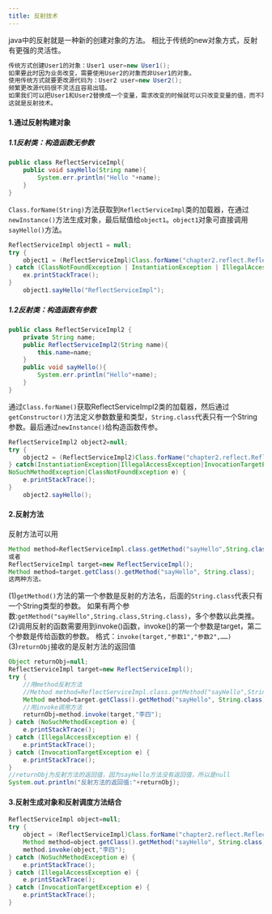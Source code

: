 ```yaml
---
title: 反射技术
---
```


java中的反射就是一种新的创建对象的方法。
相比于传统的new对象方式，反射有更强的灵活性。

```java
传统方式创建User1的对象：User1 user=new User1();
如果要此时因为业务改变，需要使用User2的对象而非User1的对象。
使用传统方式就要更改源代码为：User2 user=new User2();
频繁更改源代码很不灵活且容易出错。
如果我们可以把User1和User2替换成一个变量，需求改变的时候就可以只改变变量的值，而不需要更改源代码。
这就是反射技术。
```

#### 1.通过反射构建对象

##### 1.1反射类：构造函数无参数

```java
public class ReflectServiceImpl{
	public void sayHello(String name){
		System.err.println("Hello "+name);
	}
}
```

`Class.forName(String)`方法获取到`ReflectServiceImpl`类的加载器，在通过`newInstance()`方法生成对象，最后赋值给`object1`。`object1`对象可直接调用`sayHello()`方法。

```java
ReflectServiceImpl object1 = null;
try {
	object1 = (ReflectServiceImpl)Class.forName("chapter2.reflect.ReflectServiceImpl").newInstance();
} catch (ClassNotFoundException | InstantiationException | IllegalAccessException ex) {
	ex.printStackTrace();
}
    object1.sayHello("ReflectServiceImpl");
```



##### 1.2反射类：构造函数有参数

```java
public class ReflectServiceImpl2 {
    private String name;
    public ReflectServiceImpl2(String name){
        this.name=name;
    }
    public void sayHello(){
        System.err.println("Hello"+name);
    }
}
```

通过`Class.forName()`获取ReflectServiceImpl2类的加载器，然后通过`getConstructor()`方法定义参数数量和类型，`String.class`代表只有一个String参数。最后通过`newInstance()`给构造函数传参。

```java
ReflectServiceImpl2 object2=null;
try {
	object2 = (ReflectServiceImpl2)Class.forName("chapter2.reflect.ReflectServiceImpl2").getConstructor(String.class).newInstance("张三");
} catch(InstantiationException|IllegalAccessException|InvocationTargetException|
NoSuchMethodException|ClassNotFoundException e) {
	e.printStackTrace();
}
	object2.sayHello();
```

#### 2.反射方法

反射方法可以用

```java
Method method=ReflectServiceImpl.class.getMethod("sayHello",String.class);
或者
ReflectServiceImpl target=new ReflectServiceImpl();
Method method=target.getClass().getMethod("sayHello", String.class);
这两种方法。
```

(1)`getMethod()`方法的第一个参数是反射的方法名，后面的`String.class`代表只有一个String类型的参数。
如果有两个参数:`getMethod("sayHello",String.class,String.class)`，多个参数以此类推。
(2)调用反射的函数需要用到invoke()函数，invoke()的第一个参数是target，第二个参数是传给函数的参数。
格式：`invoke(target,"参数1","参数2",……)`
(3)`returnObj`接收的是反射方法的返回值

```java
Object returnObj=null;
ReflectServiceImpl target=new ReflectServiceImpl();
try {
	//用method反射方法
	//Method method=ReflectServiceImpl.class.getMethod("sayHello",String.class);
	Method method=target.getClass().getMethod("sayHello", String.class);
	//用invoke调用方法
	returnObj=method.invoke(target,"李四");
} catch (NoSuchMethodException e) {
    e.printStackTrace();
} catch (IllegalAccessException e) {
    e.printStackTrace();
} catch (InvocationTargetException e) {
    e.printStackTrace();
}
//returnObj为反射方法的返回值，因为sayHello方法没有返回值，所以是null
System.out.println("反射方法的返回值:"+returnObj);
```

#### 3.反射生成对象和反射调度方法结合

```java
ReflectServiceImpl object=null;
try {
	object = (ReflectServiceImpl)Class.forName("chapter2.reflect.ReflectServiceImpl").newInstance();
	Method method=object.getClass().getMethod("sayHello", String.class);
	method.invoke(object,"李四");
} catch (NoSuchMethodException e) {
    e.printStackTrace();
} catch (IllegalAccessException e) {
    e.printStackTrace();
} catch (InvocationTargetException e) {
    e.printStackTrace();
}
```





